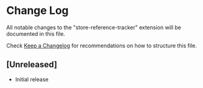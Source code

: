# Change Log

All notable changes to the "store-reference-tracker" extension will be documented in this file.

Check [Keep a Changelog](http://keepachangelog.com/) for recommendations on how to structure this file.

## [Unreleased]

- Initial release